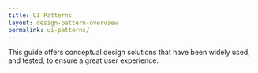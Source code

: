 ```yaml
---
title: UI Patterns
layout: design-pattern-overview
permalink: ui-patterns/
---
```

This guide offers conceptual design solutions that have been widely used, and tested, to ensure a great user experience.
